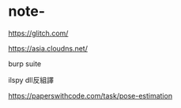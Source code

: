 # note-

https://glitch.com/



https://asia.cloudns.net/


burp suite

ilspy dll反組譯

https://paperswithcode.com/task/pose-estimation
